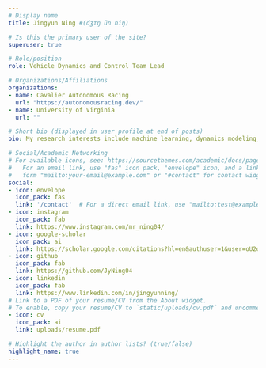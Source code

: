 ```yaml
---
# Display name
title: Jingyun Ning #(dʒɪŋ ün niŋ)

# Is this the primary user of the site?
superuser: true

# Role/position
role: Vehicle Dynamics and Control Team Lead

# Organizations/Affiliations
organizations:
- name: Cavalier Autonomous Racing
  url: "https://autonomousracing.dev/"
- name: University of Virginia
  url: ""

# Short bio (displayed in user profile at end of posts)
bio: My research interests include machine learning, dynamics modeling, learning-based control and optimal control strategies.

# Social/Academic Networking
# For available icons, see: https://sourcethemes.com/academic/docs/page-builder/#icons
#   For an email link, use "fas" icon pack, "envelope" icon, and a link in the
#   form "mailto:your-email@example.com" or "#contact" for contact widget.
social:
- icon: envelope
  icon_pack: fas
  link: '/contact'  # For a direct email link, use "mailto:test@example.org".
- icon: instagram
  icon_pack: fab
  link: https://www.instagram.com/mr_ning04/
- icon: google-scholar
  icon_pack: ai
  link: https://scholar.google.com/citations?hl=en&authuser=1&user=oU2oH-cAAAAJ
- icon: github
  icon_pack: fab
  link: https://github.com/JyNing04
- icon: linkedin
  icon_pack: fab
  link: https://www.linkedin.com/in/jingyunning/
# Link to a PDF of your resume/CV from the About widget.
# To enable, copy your resume/CV to `static/uploads/cv.pdf` and uncomment the lines below.
- icon: cv
  icon_pack: ai
  link: uploads/resume.pdf

# Highlight the author in author lists? (true/false)
highlight_name: true
---
```

